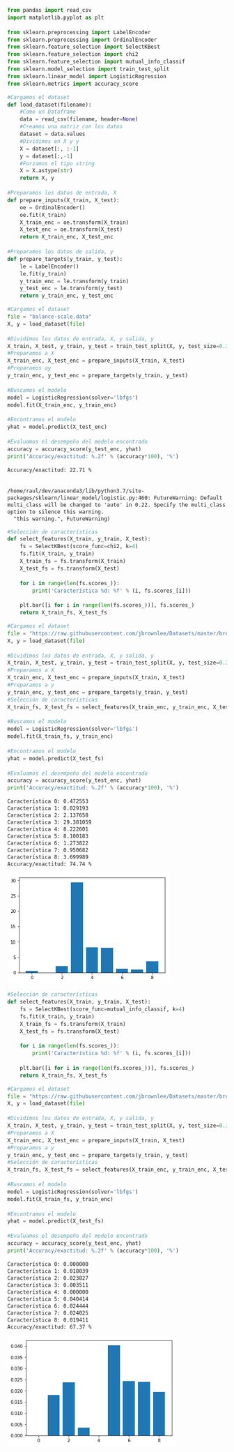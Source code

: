

```python
from pandas import read_csv
import matplotlib.pyplot as plt

from sklearn.preprocessing import LabelEncoder
from sklearn.preprocessing import OrdinalEncoder
from sklearn.feature_selection import SelectKBest
from sklearn.feature_selection import chi2
from sklearn.feature_selection import mutual_info_classif
from sklearn.model_selection import train_test_split
from sklearn.linear_model import LogisticRegression
from sklearn.metrics import accuracy_score
```


```python
#Cargamos el dataset
def load_dataset(filename):
    #Como un Dataframe
    data = read_csv(filename, header=None)
    #Creamos una matriz con los datos
    dataset = data.values
    #Dividimos en X y y
    X = dataset[:, :-1]
    y = dataset[:,-1]
    #Forzamos el tipo string
    X = X.astype(str)
    return X, y
 
#Preparamos los datos de entrada, X
def prepare_inputs(X_train, X_test):
    oe = OrdinalEncoder()
    oe.fit(X_train)
    X_train_enc = oe.transform(X_train)
    X_test_enc = oe.transform(X_test)
    return X_train_enc, X_test_enc
 
#Preparamos los datos de salida, y
def prepare_targets(y_train, y_test):
    le = LabelEncoder()
    le.fit(y_train)
    y_train_enc = le.transform(y_train)
    y_test_enc = le.transform(y_test)
    return y_train_enc, y_test_enc
```


```python
#Cargamos el dataset
file = "balance-scale.data"
X, y = load_dataset(file)

#Dividimos los datos de entrada, X, y salida, y
X_train, X_test, y_train, y_test = train_test_split(X, y, test_size=0.33, random_state=1)
#Preparamos a X
X_train_enc, X_test_enc = prepare_inputs(X_train, X_test)
#Preparamos ay
y_train_enc, y_test_enc = prepare_targets(y_train, y_test)

#Buscamos el modelo
model = LogisticRegression(solver='lbfgs')
model.fit(X_train_enc, y_train_enc)

#Encontramos el modelo
yhat = model.predict(X_test_enc)

#Evaluamos el desempeño del modelo encontrado
accuracy = accuracy_score(y_test_enc, yhat)
print('Accuracy/exactitud: %.2f' % (accuracy*100), '%')
```

    Accuracy/exactitud: 22.71 %


    /home/raul/dev/anaconda3/lib/python3.7/site-packages/sklearn/linear_model/logistic.py:460: FutureWarning: Default multi_class will be changed to 'auto' in 0.22. Specify the multi_class option to silence this warning.
      "this warning.", FutureWarning)



```python
#Selección de características
def select_features(X_train, y_train, X_test):
    fs = SelectKBest(score_func=chi2, k=4)
    fs.fit(X_train, y_train)
    X_train_fs = fs.transform(X_train)
    X_test_fs = fs.transform(X_test)
    
    for i in range(len(fs.scores_)):
        print('Característica %d: %f' % (i, fs.scores_[i]))
    
    plt.bar([i for i in range(len(fs.scores_))], fs.scores_)
    return X_train_fs, X_test_fs
```


```python
#Cargamos el dataset
file = "https://raw.githubusercontent.com/jbrownlee/Datasets/master/breast-cancer.csv"
X, y = load_dataset(file)

#Dividimos los datos de entrada, X, y salida, y
X_train, X_test, y_train, y_test = train_test_split(X, y, test_size=0.33, random_state=1)
#Preparamos a X
X_train_enc, X_test_enc = prepare_inputs(X_train, X_test)
#Preparamos a y
y_train_enc, y_test_enc = prepare_targets(y_train, y_test)
#Selección de características
X_train_fs, X_test_fs = select_features(X_train_enc, y_train_enc, X_test_enc)

#Buscamos el modelo
model = LogisticRegression(solver='lbfgs')
model.fit(X_train_fs, y_train_enc)

#Encontramos el modelo
yhat = model.predict(X_test_fs)

#Evaluamos el desempeño del modelo encontrado
accuracy = accuracy_score(y_test_enc, yhat)
print('Accuracy/exactitud: %.2f' % (accuracy*100), '%')
```

    Característica 0: 0.472553
    Característica 1: 0.029193
    Característica 2: 2.137658
    Característica 3: 29.381059
    Característica 4: 8.222601
    Característica 5: 8.100183
    Característica 6: 1.273822
    Característica 7: 0.950682
    Característica 8: 3.699989
    Accuracy/exactitud: 74.74 %



![png](output_4_1.png)



```python
#Selección de características
def select_features(X_train, y_train, X_test):
    fs = SelectKBest(score_func=mutual_info_classif, k=4)
    fs.fit(X_train, y_train)
    X_train_fs = fs.transform(X_train)
    X_test_fs = fs.transform(X_test)
    
    for i in range(len(fs.scores_)):
        print('Característica %d: %f' % (i, fs.scores_[i]))
    
    plt.bar([i for i in range(len(fs.scores_))], fs.scores_)
    return X_train_fs, X_test_fs
```


```python
#Cargamos el dataset
file = "https://raw.githubusercontent.com/jbrownlee/Datasets/master/breast-cancer.csv"
X, y = load_dataset(file)

#Dividimos los datos de entrada, X, y salida, y
X_train, X_test, y_train, y_test = train_test_split(X, y, test_size=0.33, random_state=1)
#Preparamos a X
X_train_enc, X_test_enc = prepare_inputs(X_train, X_test)
#Preparamos a y
y_train_enc, y_test_enc = prepare_targets(y_train, y_test)
#Selección de características
X_train_fs, X_test_fs = select_features(X_train_enc, y_train_enc, X_test_enc)

#Buscamos el modelo
model = LogisticRegression(solver='lbfgs')
model.fit(X_train_fs, y_train_enc)

#Encontramos el modelo
yhat = model.predict(X_test_fs)

#Evaluamos el desempeño del modelo encontrado
accuracy = accuracy_score(y_test_enc, yhat)
print('Accuracy/exactitud: %.2f' % (accuracy*100), '%')
```

    Característica 0: 0.000000
    Característica 1: 0.018039
    Característica 2: 0.023827
    Característica 3: 0.003511
    Característica 4: 0.000000
    Característica 5: 0.040414
    Característica 6: 0.024444
    Característica 7: 0.024025
    Característica 8: 0.019411
    Accuracy/exactitud: 67.37 %



![png](output_6_1.png)

